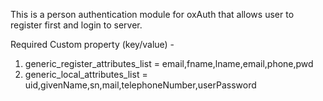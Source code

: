 This is a person authentication module for oxAuth that allows user to register first and login to server. 

Required Custom property (key/value) -
1) generic_register_attributes_list = email,fname,lname,email,phone,pwd
2) generic_local_attributes_list  = uid,givenName,sn,mail,telephoneNumber,userPassword

